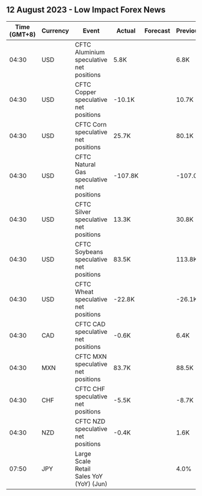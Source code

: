 ## 12 August 2023 - Low Impact Forex News

| Time (GMT+8) | Currency | Event | Actual | Forecast | Previous |
|------|----------|-------|--------|----------|----------|
| 04:30 | USD | CFTC Aluminium speculative net positions | 5.8K |  | 6.8K |
| 04:30 | USD | CFTC Copper speculative net positions | -10.1K |  | 10.7K |
| 04:30 | USD | CFTC Corn speculative net positions | 25.7K |  | 80.1K |
| 04:30 | USD | CFTC Natural Gas speculative net positions | -107.8K |  | -107.0K |
| 04:30 | USD | CFTC Silver speculative net positions | 13.3K |  | 30.8K |
| 04:30 | USD | CFTC Soybeans speculative net positions | 83.5K |  | 113.8K |
| 04:30 | USD | CFTC Wheat speculative net positions | -22.8K |  | -26.1K |
| 04:30 | CAD | CFTC CAD speculative net positions | -0.6K |  | 6.4K |
| 04:30 | MXN | CFTC MXN speculative net positions | 83.7K |  | 88.5K |
| 04:30 | CHF | CFTC CHF speculative net positions | -5.5K |  | -8.7K |
| 04:30 | NZD | CFTC NZD speculative net positions | -0.4K |  | 1.6K |
| 07:50 | JPY | Large Scale Retail Sales YoY (YoY) (Jun) |  |  | 4.0% |
